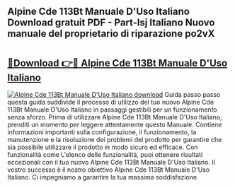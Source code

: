 ## Alpine Cde 113Bt Manuale D'Uso Italiano Download gratuit PDF - Part-lsj Italiano Nuovo manuale del proprietario di riparazione po2vX

# <h2><a href="http://dfarkjp.blite.top/?on=Alpine+Cde+113Bt+Manuale+D%27Uso+Italiano">🔗Download 👉🔴 Alpine Cde 113Bt Manuale D'Uso Italiano</a></h2>

[![Alpine Cde 113Bt Manuale D'Uso Italiano download](https://i.imgur.com/lujVjoI.png)](http://dfarkjp.blite.top/?on=Alpine+Cde+113Bt+Manuale+D%27Uso+Italiano)
Guida passo passo questa guida suddivide il processo di utilizzo del tuo nuovo Alpine Cde 113Bt Manuale D'Uso Italiano in passaggi gestibili per un funzionamento senza sforzo. Prima di utilizzare Alpine Cde 113Bt Manuale D'Uso Italiano, prenditi un momento per leggere attentamente questo Manuale. Contiene informazioni importanti sulla configurazione, il funzionamento, la manutenzione e la risoluzione dei problemi del prodotto per garantire che sia possibile utilizzare il prodotto in modo sicuro ed efficace. Con funzionalità come L'elenco delle funzionalità, puoi ottenere risultati eccezionali con il tuo nuovo Alpine Cde 113Bt Manuale D'Uso Italiano. Il vostro successo è il nostro obiettivo Alpine Cde 113Bt Manuale D'Uso Italiano. Ci impegniamo a garantire la tua massima soddisfazione.
